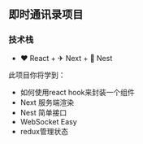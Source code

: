 ## 即时通讯录项目

### 技术栈 
- ❤ React + ✈ Next + 🚀 Nest 

此项目你将学到：
- 如何使用react hook来封装一个组件
- Next 服务端渲染
- Nest 简单接口
- WebSocket Easy
- redux管理状态
